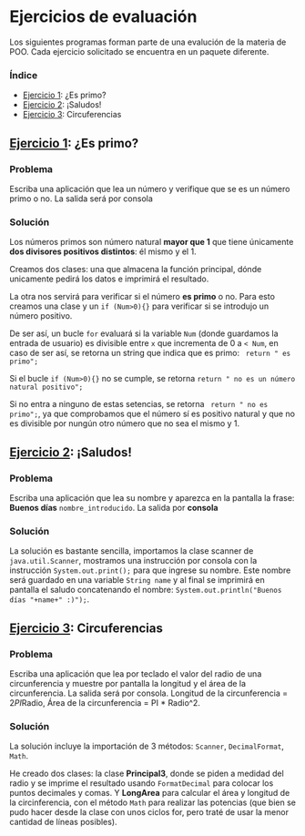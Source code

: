 # Ejercicios de evaluación
Los siguientes programas forman parte de una evalución de la materia de POO. Cada ejercicio solicitado se encuentra en un paquete diferente.

### Índice
+ [Ejercicio 1](https://github.com/Adolfo-Juarez/EjerciciosdeEvaluacion#ejercicio-1-es-primo): ¿Es primo?
+ [Ejercicio 2](https://github.com/Adolfo-Juarez/EjerciciosdeEvaluacion#ejercicio-2-saludos): ¡Saludos!
+ [Ejercicio 3](https://github.com/Adolfo-Juarez/EjerciciosdeEvaluacion#ejercicio-3-circuferencias): Circuferencias

## [Ejercicio 1](https://github.com/Adolfo-Juarez/EjerciciosdeEvaluacion/tree/main/src/Ejercicio1): ¿Es primo?

### Problema

Escriba una aplicación que lea un número y verifique que se es un número primo o no. La salida será por consola

### Solución

Los números primos son número natural **mayor que 1** que tiene únicamente **dos divisores positivos distintos**: él mismo y el 1.​​ 

Creamos dos clases: una que almacena la función principal, dónde unicamente pedirá los datos e imprimirá el resultado.

La otra nos servirá para verificar si el número **es primo** o no. Para esto creamos una clase y un `if (Num>0){}` para verificar si se introdujo un número positivo.

De ser así, un bucle `for` evaluará si la variable `Num` (donde guardamos la entrada de usuario) es divisible entre `x` que incrementa de 0 a `< Num`, en caso de ser así, se retorna un string que indica que es primo:
` return " es primo";`

Si el bucle `if (Num>0){}` no se cumple, se retorna `return " no es un número natural positivo";` 

Si no entra a ninguno de estas setencias, se retorna ` return " no es primo";`, ya que comprobamos que el número sí es positivo natural y que no es divisible por nungún otro número que no sea el mismo y 1.

## [Ejercicio 2](https://github.com/Adolfo-Juarez/EjerciciosdeEvaluacion/tree/main/src/Ejercicio2): ¡Saludos!

### Problema

Escriba una aplicación que lea su nombre y aparezca en la pantalla la frase: **Buenos días** `nombre_introducido`. La salida por **consola**

### Solución

La solución es bastante sencilla, importamos la clase scanner de `java.util.Scanner`, mostramos una instrucción por consola con la instrucción `System.out.print();` para que ingrese su nombre. Este nombre será guardado en una variable `String name` y al final se imprimirá en pantalla el saludo concatenando el nombre: `System.out.println("Buenos días "+name+" :)");`.

## [Ejercicio 3](https://github.com/Adolfo-Juarez/EjerciciosdeEvaluacion/tree/main/src/Ejercicio3): Circuferencias

### Problema

Escriba una aplicación que lea por teclado el valor del radio de una circunferencia y muestre por pantalla la longitud y el área de la circunferencia. La salida será por consola. Longitud de la circunferencia = 2*PI*Radio, Área de la circunferencia = PI * Radio^2.

### Solución

La solución incluye la importación de 3 métodos: `Scanner`, `DecimalFormat`, `Math`.

He creado dos clases: la clase **Principal3**, donde se piden a medidad del radio y se imprime el resultado usando `FormatDecimal` para colocar los puntos decimales y comas. Y **LongArea** para calcular el área y longitud de la circinferencia, con el método `Math` para realizar las potencias (que bien se pudo hacer desde la clase con unos ciclos for, pero traté de usar la menor cantidad de líneas posibles).

